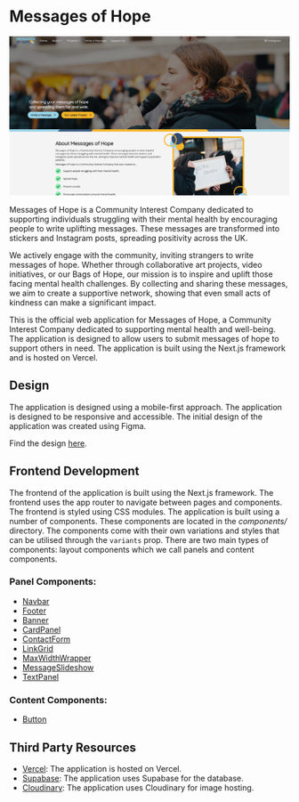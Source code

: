 # Messages of Hope

!["Messages of Hope Website"](/docs/images/home-page.png)

Messages of Hope is a Community Interest Company dedicated to supporting individuals struggling with their mental health by encouraging people to write uplifting messages. These messages are transformed into stickers and Instagram posts, spreading positivity across the UK.

We actively engage with the community, inviting strangers to write messages of hope. Whether through collaborative art projects, video initiatives, or our Bags of Hope, our mission is to inspire and uplift those facing mental health challenges. By collecting and sharing these messages, we aim to create a supportive network, showing that even small acts of kindness can make a significant impact.

This is the official web application for Messages of Hope, a Community Interest Company dedicated to supporting mental health and well-being. The application is designed to allow users to submit messages of hope to support others in need. The application is built using the Next.js framework and is hosted on Vercel.

## Design

The application is designed using a mobile-first approach. The application is designed to be responsive and accessible. The initial design of the application was created using Figma. 

Find the design [here](https://www.figma.com/).

## Frontend Development

The frontend of the application is built using the Next.js framework. The frontend uses the app router to navigate between pages and components. The frontend is styled using CSS modules. The application is built using a number of components. These components are located in the _components/_ directory. The components come with their own variations and styles that can be utilised through the `variants` prop. There are two main types of components: layout components which we call panels and content components.

### Panel Components:

- [Navbar](/docs/components/navbar.md)
- [Footer](/docs/components/footer.md)
- [Banner](/docs/components/banner.md)
- [CardPanel](/docs/components/card-panel.md)
- [ContactForm](/docs/components/contact-form.md)
- [LinkGrid](/docs/components/link-grid.md)
- [MaxWidthWrapper](/docs/components/max-width-wrapper.md)
- [MessageSlideshow](/docs/components/message-slideshow.md)
- [TextPanel](/docs/components/text-panel.md)

### Content Components:

- [Button](/docs/components/button.md)

## Third Party Resources

- [Vercel](https://vercel.com/): The application is hosted on Vercel.
- [Supabase](https://supabase.io/): The application uses Supabase for the database.
- [Cloudinary](https://cloudinary.com/): The application uses Cloudinary for image hosting.
